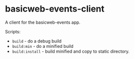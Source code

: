 # basicweb-events-client

A client for the basicweb-events app.

Scripts:
- `build` - do a debug build
- `build:min` - do a minified build
- `build:install` - build minified and copy to static directory.
